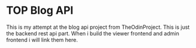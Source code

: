 # TOP Blog API

This is my attempt at the blog api project from TheOdinProject. This is just the backend rest api part. When i build the viewer frontend and admin frontend i will link them here.
